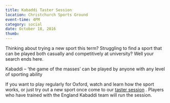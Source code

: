 ```yaml
---
title: Kabaddi Taster Session
location: Christchurch Sports Ground
event-time: 4PM
category: social
date: October 18, 2016
thumb:
---
```


Thinking about trying a new sport this term? Struggling to find a sport that can be played both casually and competitively at university? Well your search ends here.

Kabaddi – ‘the game of the masses’ can be played by anyone with any level of sporting ability

If you want to play regularly for Oxford, watch and learn how the sport works, or just try out a new sport once come to our [taster session](https://www.facebook.com/events/1298165136882659/) . Players who have trained with the England Kabaddi team will run the session.

